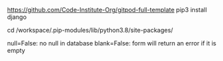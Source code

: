 https://github.com/Code-Institute-Org/gitpod-full-template
pip3 install django

cd /workspace/.pip-modules/lib/python3.8/site-packages/

null=False: no null in database
blank=False: form will return an error if it is empty